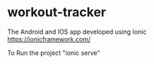 # workout-tracker

The Android and IOS app developed using Ionic https://ionicframework.com/

To Run the project "ionic serve" 
